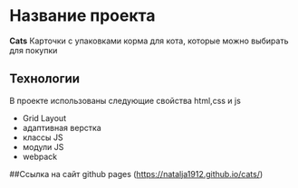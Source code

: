 # Название проекта
**Cats**
Карточки с упаковками корма для кота, которые можно выбирать для покупки


## Технологии
В проекте использованы следующие свойства html,css и js
 * Grid Layout
 * адаптивная верстка
 * классы JS
 * модули JS
 * webpack

##Ссылка на сайт github pages (https://natalja1912.github.io/cats/)

